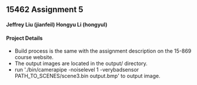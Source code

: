 ## 15462 Assignment 5
#### Jeffrey Liu (jianfeil) Hongyu Li (hongyul)

#### Project Details
* Build process is the same with the assignment description on the 15-869 course website.
* The output images are located in the output/ directory.
* run './bin/camerapipe -noiselevel 1 -verybadsensor PATH_TO_SCENES/scene3.bin output.bmp' to output image.

